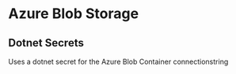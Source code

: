 # Azure Blob Storage

## Dotnet Secrets
Uses a dotnet secret for the Azure Blob Container connectionstring
